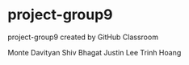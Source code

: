 # project-group9
project-group9 created by GitHub Classroom

Monte Davityan
Shiv Bhagat
Justin Lee
Trinh Hoang
